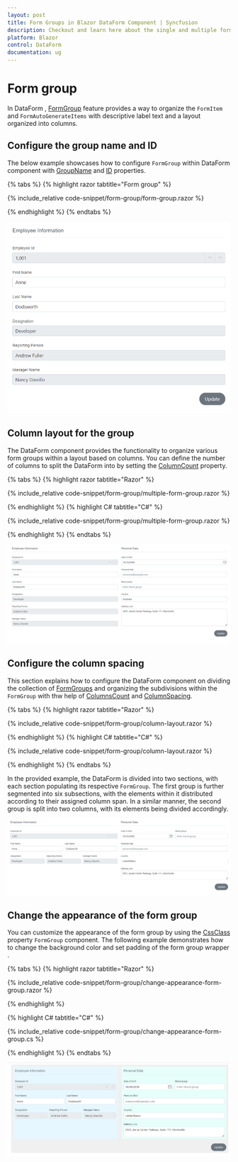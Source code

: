 ```yaml
---
layout: post
title: Form Groups in Blazor DataForm Component | Syncfusion
description: Checkout and learn here about the single and multiple form group configuration  with Blazor DataForm component.
platform: Blazor
control: DataForm
documentation: ug
---
```


# Form group

In DataForm , [FormGroup](https://help.syncfusion.com/cr/blazor/Syncfusion.Blazor.DataForm.FormGroup.html) feature provides a way to organize the `FormItem` and `FormAutoGenerateItems` with descriptive label text and a layout organized into columns.

## Configure the group name and ID 

The below example showcases how to configure `FormGroup` within  DataForm component with [GroupName](https://help.syncfusion.com/cr/blazor/Syncfusion.Blazor.DataForm.FormGroup.html#Syncfusion_Blazor_DataForm_FormGroup_LabelText) and [ID](https://help.syncfusion.com/cr/blazor/Syncfusion.Blazor.DataForm.FormGroup.html#Syncfusion_Blazor_DataForm_FormGroup_ID) properties.

{% tabs %}
{% highlight razor tabtitle="Form group" %}

{% include_relative code-snippet/form-group/form-group.razor %}

{% endhighlight %}
{% endtabs %}

![Blazor DataForm Form Group](images/blazor_dataform_single_formgroup.png)

## Column layout for the group

The DataForm component provides the functionality to organize various form groups within a layout based on columns. You can define the number of columns to split the DataForm into by setting the [ColumnCount](https://help.syncfusion.com/cr/blazor/Syncfusion.Blazor.DataForm.SfDataForm.html#Syncfusion_Blazor_DataForm_SfDataForm_ColumnCount) property.

{% tabs %}
{% highlight razor tabtitle="Razor" %}

{% include_relative code-snippet/form-group/multiple-form-group.razor %}

{% endhighlight %}
{% highlight C# tabtitle="C#" %}

{% include_relative code-snippet/form-group/multiple-form-group.razor %}

{% endhighlight %}
{% endtabs %}

![Blazor DataForm Form Group](images/blazor_dataform_multiple_formgroup.png)

## Configure the column spacing 

This section explains how to configure the DataForm component on dividing the collection of [FormGroups](https://help.syncfusion.com/cr/blazor/Syncfusion.Blazor.DataForm.FormGroup.html) and organizing the subdivisions within the `FormGroup` with thw help of [ColumnsCount](https://help.syncfusion.com/cr/blazor/Syncfusion.Blazor.DataForm.FormGroup.html#Syncfusion_Blazor_DataForm_FormGroup_ColumnCount) and [ColumnSpacing](https://help.syncfusion.com/cr/blazor/Syncfusion.Blazor.DataForm.FormGroup.html#Syncfusion_Blazor_DataForm_FormGroup_ColumnSpacing).

{% tabs %}
{% highlight razor tabtitle="Razor" %}

{% include_relative code-snippet/form-group/column-layout.razor %}

{% endhighlight %}
{% highlight C# tabtitle="C#" %}

{% include_relative code-snippet/form-group/column-layout.razor %}

{% endhighlight %}
{% endtabs %}

In the provided example, the DataForm is divided into two sections, with each section populating its respective `FormGroup`. The first group is further segmented into six subsections, with the elements within it distributed according to their assigned column span. In a similar manner, the second group is split into two columns, with its elements being divided accordingly.

![Blazor DataForm Form Group Column Layout](images/blazor_dataform_formgroup_column_layout.png)

## Change the appearance of the form group

You can customize the appearance of the form group by using the [CssClass](https://help.syncfusion.com/cr/blazor/Syncfusion.Blazor.DataForm.FormGroup.html#Syncfusion_Blazor_DataForm_FormGroup_CssClass) property `FormGroup` component. The following example demonstrates how to change the background color and set padding of the form group wrapper .

{% tabs %}
{% highlight razor tabtitle="Razor"  %}

{% include_relative code-snippet/form-group/change-appearance-form-group.razor %}

{% endhighlight %}

{% highlight C# tabtitle="C#"  %}

{% include_relative code-snippet/form-group/change-appearance-form-group.cs %}

{% endhighlight %}
{% endtabs %}

![Blazor DataForm Form Group Customization](images/blazor_dataform_formgroup_customization.png)

